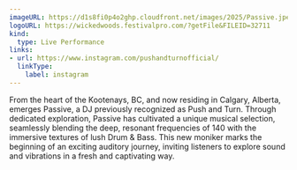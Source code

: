 ```yaml
---
imageURL: https://d1s8fi0p4o2ghp.cloudfront.net/images/2025/Passive.jpeg
logoURL: https://wickedwoods.festivalpro.com/?getFile&FILEID=32711
kind:
  type: Live Performance
links:
- url: https://www.instagram.com/pushandturnofficial/
  linkType:
    label: instagram
---
```

From the heart of the Kootenays, BC, and now residing in Calgary, Alberta, emerges Passive, a DJ previously recognized as Push and Turn. Through dedicated exploration, Passive has cultivated a unique musical selection, seamlessly blending the deep, resonant frequencies of 140 with the immersive textures of lush Drum & Bass. This new moniker marks the beginning of an exciting auditory journey, inviting listeners to explore sound and vibrations in a fresh and captivating way.